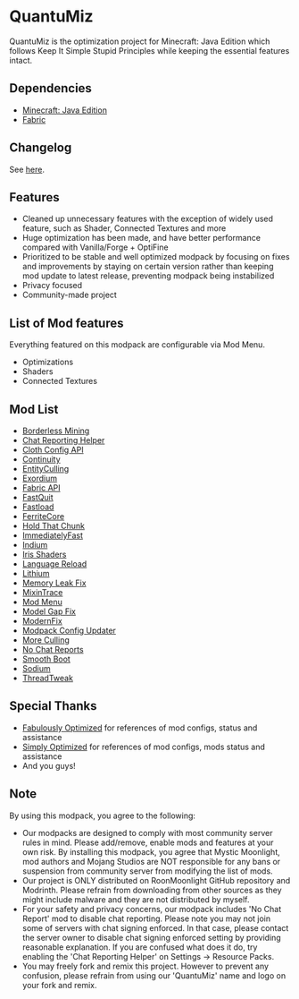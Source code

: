 # QuantuMiz
QuantuMiz is the optimization project for Minecraft: Java Edition which follows Keep It Simple Stupid Principles while keeping the essential features intact.

## Dependencies
* [Minecraft: Java Edition](https://minecraft.net)
* [Fabric](https://fabricmc.net/)

## Changelog
See [here](https://codeberg.org/MysticMoonlight/QuantuMiz/releases).

## Features
* Cleaned up unnecessary features with the exception of widely used feature, such as Shader, Connected Textures and more
* Huge optimization has been made, and have better performance compared with Vanilla/Forge + OptiFine
* Prioritized to be stable and well optimized modpack by focusing on fixes and improvements by staying on certain version rather than keeping mod update to latest release, preventing modpack being instabilized
* Privacy focused
* Community-made project

## List of Mod features
Everything featured on this modpack are configurable via Mod Menu.
* Optimizations
* Shaders
* Connected Textures

## Mod List
* [Borderless Mining](https://modrinth.com/mod/borderless-mining)
* [Chat Reporting Helper](https://modrinth.com/resourcepack/chat-reporting-helper)
* [Cloth Config API](https://modrinth.com/mod/cloth-config)
* [Continuity](https://modrinth.com/mod/continuity)
* [EntityCulling](https://modrinth.com/mod/entityculling)
* [Exordium](https://modrinth.com/mod/exordium)
* [Fabric API](https://modrinth.com/mod/fabric-api)
* [FastQuit](https://modrinth.com/mod/fastquit)
* [Fastload](https://modrinth.com/mod/fastload)
* [FerriteCore](https://modrinth.com/mod/ferrite-core)
* [Hold That Chunk](https://modrinth.com/mod/hold-that-chunk)
* [ImmediatelyFast](https://modrinth.com/mod/immediatelyfast)
* [Indium](https://modrinth.com/mod/indium)
* [Iris Shaders](https://modrinth.com/mod/iris)
* [Language Reload](https://modrinth.com/mod/language-reload)
* [Lithium](https://modrinth.com/mod/lithium)
* [Memory Leak Fix](https://modrinth.com/mod/memoryleakfix)
* [MixinTrace](https://modrinth.com/mod/mixintrace)
* [Mod Menu](https://modrinth.com/mod/modmenu)
* [Model Gap Fix](https://modrinth.com/mod/modelfix)
* [ModernFix](https://modrinth.com/mod/modernfix)
* [Modpack Config Updater](https://modrinth.com/mod/modpack-config-updater)
* [More Culling](https://modrinth.com/mod/moreculling)
* [No Chat Reports](https://modrinth.com/mod/no-chat-reports)
* [Smooth Boot](https://modrinth.com/mod/smoothboot-fabric)
* [Sodium](https://modrinth.com/mod/sodium)
* [ThreadTweak](https://modrinth.com/mod/threadtweak)

## Special Thanks
* [Fabulously Optimized](https://modrinth.com/modpack/fabulously-optimized) for references of mod configs, status and assistance
* [Simply Optimized](https://modrinth.com/modpack/sop) for references of mod configs, mods status and assistance
* And you guys!

## Note
By using this modpack, you agree to the following:
* Our modpacks are designed to comply with most community server rules in mind. Please add/remove, enable mods and features at your own risk. By installing this modpack, you agree that Mystic Moonlight, mod authors and Mojang Studios are NOT responsible for any bans or suspension from community server from modifying the list of mods.
* Our project is ONLY distributed on RoonMoonlight GitHub repository and Modrinth. Please refrain from downloading from other sources as they might include malware and they are not distributed by myself.
* For your safety and privacy concerns, our modpack includes 'No Chat Report' mod to disable chat reporting. Please note you may not join some of servers with chat signing enforced. In that case, please contact the server owner to disable chat signing enforced setting by providing reasonable explanation. If you are confused what does it do, try enabling the 'Chat Reporting Helper' on Settings -> Resource Packs.
* You may freely fork and remix this project. However to prevent any confusion, please refrain from using our 'QuantuMiz' name and logo on your fork and remix.